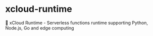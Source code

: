 # xcloud-runtime
🚀 xCloud Runtime - Serverless functions runtime supporting Python, Node.js, Go and edge computing
